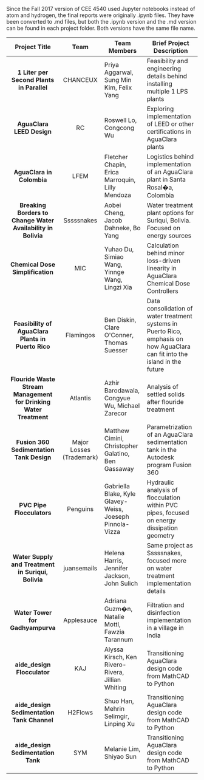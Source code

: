 Since the Fall 2017 version of CEE 4540 used Jupyter notebooks instead of atom and hydrogen, the final reports were originally .ipynb files. They have been converted to .md files, but both the .ipynb version and the .md version can be found in each project folder. Both versions have the same file name. 

Project Title | Team | Team Members | Brief Project Description
:------------: | :-------------: | ------------- | -------------
**1 Liter per Second Plants in Parallel** | CHANCEUX | Priya Aggarwal, Sung Min Kim, Felix Yang | Feasibility and engineering details behind installing multiple 1 LPS plants
**AguaClara LEED Design** | RC | Roswell Lo, Congcong Wu | Exploring implementation of LEED or other certifications in AguaClara plants
**AguaClara in Colombia** | LFEM | Fletcher Chapin, Erica Marroquin, Lilly Mendoza | Logistics behind implementation of an AguaClara plant in Santa Rosal�a, Colombia
**Breaking Borders to Change Water Availability in Bolivia** | Sssssnakes | Aobei Cheng, Jacob Dahneke, Bo Yang | Water treatment plant options for Suriqui, Bolivia. Focused on energy sources
**Chemical Dose Simplification** | MIC | Yuhao Du, Simiao Wang, Yinnge Wang, Lingzi Xia | Calculation behind minor loss-driven linearity in AguaClara Chemical Dose Controllers
**Feasibility of AguaClara Plants in Puerto Rico** | Flamingos | Ben Diskin, Clare O'Conner, Thomas Suesser | Data consolidation of water treatment systems in Puerto Rico, emphasis on how AguaClara can fit into the island in the future
**Flouride Waste Stream Management for Drinking Water Treatment** | Atlantis | Azhir Barodawala, Congyue Wu, Michael Zarecor | Analysis of settled solids after flouride treatment
**Fusion 360 Sedimentation Tank Design** | Major Losses (Trademark) | Matthew Cimini, Christopher Galatino, Ben Gassaway | Parametrization of an AguaClara sedimentation tank in the Autodesk program Fusion 360
**PVC Pipe Flocculators** | Penguins | Gabriella Blake, Kyle Glavey-Weiss, Joeseph Pinnola-Vizza | Hydraulic analysis of flocculation within PVC pipes, focused on energy dissipation geometry
**Water Supply and Treatment in Suriqui, Bolivia** | juansemails | Helena Harris, Jennifer Jackson, John Sulich | Same project as Sssssnakes, focused more on water treatment implementation details
**Water Tower for Gadhyampurva** | Applesauce | Adriana Guzm�n, Natalie Mottl, Fawzia Tarannum | Filtration and disinfection implementation in a village in India
**aide_design Flocculator** | KAJ | Alyssa Kirsch, Ken Rivero-Rivera, Jillian Whiting | Transitioning AguaClara design code from MathCAD to Python
**aide_design Sedimentation Tank Channel** | H2Flows| Shuo Han, Mehrin Selimgir, Linping Xu| Transitioning AguaClara design code from MathCAD to Python
**aide_design Sedimentation Tank** | SYM | Melanie Lim, Shiyao Sun | Transitioning AguaClara design code from MathCAD to Python
